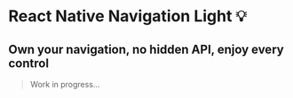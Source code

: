 # React Native Navigation Light 💡

## Own your navigation, no hidden API, enjoy every control

> Work in progress...